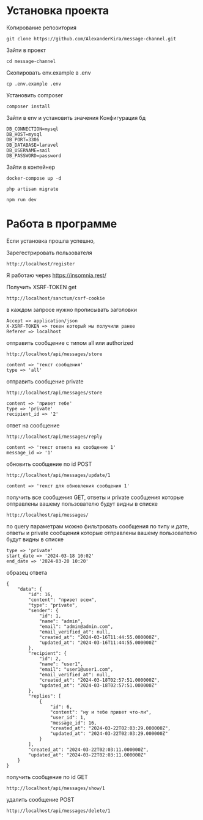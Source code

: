 # Установка проекта
Копирование репозитория

    git clone https://github.com/AlexanderKira/message-channel.git
Зайти в проект

    cd message-channel
Скопировать env.example в .env

    cp .env.example .env
Установить composer

    composer install
Зайти в env и установить значения
Конфигурация бд

    DB_CONNECTION=mysql
    DB_HOST=mysql
    DB_PORT=3306
    DB_DATABASE=laravel
    DB_USERNAME=sail
    DB_PASSWORD=password

Зайти в контейнер
    
    docker-compose up -d
    
    php artisan migrate

    npm run dev

# Работа в программе
Если установка прошла успешно,

Зарегестрировать пользователя 

    http://localhost/register

Я работаю через https://insomnia.rest/

Получить XSRF-TOKEN get

    http://localhost/sanctum/csrf-cookie

в каждом запросе нужно прописывать заголовки
    
    Accept => application/json
    X-XSRF-TOKEN => токен который мы получили ранее
    Referer => localhost 

отправить сообщение с типом all или authorized

    http://localhost/api/messages/store

    content => 'текст сообщения'
    type => 'all'

отправить сообщение private 

    http://localhost/api/messages/store

    content => 'привет тебе'
    type => 'private'
    recipient_id => '2'

ответ на сообщение 

    http://localhost/api/messages/reply

    content => 'текст ответа на сообщение 1'
    message_id => '1'

обновить сообщение по id POST

    http://localhost/api/messages/update/1
    
    content => 'текст для обновления сообщения 1'

получить все сообщения GET,
ответы и private сообщения которые отправлены вашему пользователю будут видны в списке

    http://localhost/api/messages/

по query параметрам можно фильтровать сообщения по типу и дате,
ответы и private сообщения которые отправлены вашему пользователю будут видны в списке

    type => 'private'
    start_date => '2024-03-18 10:02'
    end_date => '2024-03-20 10:20'

образец ответа

    {
        "data": {
            "id": 16,
            "content": "привет всем",
            "type": "private",
            "sender": {
                "id": 1,
                "name": "admin",
                "email": "admin@admin.com",
                "email_verified_at": null,
                "created_at": "2024-03-16T11:44:55.000000Z",
                "updated_at": "2024-03-16T11:44:55.000000Z"
            },
            "recipient": {
                "id": 2,
                "name": "user1",
                "email": "user1@user1.com",
                "email_verified_at": null,
                "created_at": "2024-03-18T02:57:51.000000Z",
                "updated_at": "2024-03-18T02:57:51.000000Z"
            },
            "replies": [
                {
                    "id": 6,
                    "content": "ну и тебе привет что-ли",
                    "user_id": 1,
                    "message_id": 16,
                    "created_at": "2024-03-22T02:03:29.000000Z",
                    "updated_at": "2024-03-22T02:03:29.000000Z"
                }
            ],
            "created_at": "2024-03-22T02:03:11.000000Z",
            "updated_at": "2024-03-22T02:03:11.000000Z"
        }
    }

получить сообщение по id GET

    http://localhost/api/messages/show/1


удалить сообщение POST

    http://localhost/api/messages/delete/1
    


    








  

